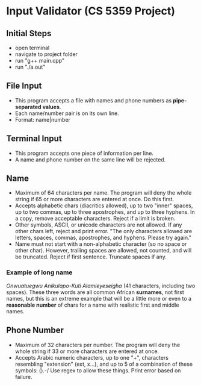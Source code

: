 # Input Validator (CS 5359 Project)

## Initial Steps

- open terminal
- navigate to project folder
- run "g++ main.cpp"
- run "./a.out"

## File Input

- This program accepts a file with names and phone numbers as **pipe-separated values**.
- Each name/number pair is on its own line.
- Format: name|number

## Terminal Input

- This program accepts one piece of information per line.
- A name and phone number on the same line will be rejected.

## Name

- Maximum of 64 characters per name. The program will deny the whole string if 65 or more characters are entered at once.
		Do this first.
- Accepts alphabetic chars (diacritics allowed), up to two "inner" spaces, up to two commas, up to three apostrophes, and up to three hyphens.
		In a copy, remove acceptable characters. Reject if a limit is broken.
- Other symbols, ASCII, or unicode characters are not allowed.
		If any other chars left, reject and print error. "The only characters allowed are letters, spaces, commas, apostrophes, and hyphens. Please try again."
- Name must not start with a non-alphabetic character (so no space or other char). However, trailing spaces are allowed, not counted, and will be truncated.
		Reject if first sentence. Truncate spaces if any.

### Example of long name

_Onwuatuegwu Anikulapo-Kuti Alamieyeseigha_ (41 characters, including two spaces). These three words are all common African **surnames**, not first names, but this is an extreme example that will be a little more or even to a __reasonable number__ of chars for a name with realistic first and middle names.

## Phone Number

- Maximum of 32 characters per number. The program will deny the whole string if 33 or more characters are entered at once.
- Accepts Arabic numeric characters, up to one "+", characters resembling "extension" (ext, x...), and up to 5 of a combination of these symbols: ().-/
		Use regex to allow these things.
		Print error based on failure.